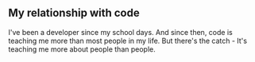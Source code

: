 My relationship with code
---------

I've been a developer since my school days. And since then, code is teaching me more than most people in my life. But there's the catch - It's teaching me more about people than people. 